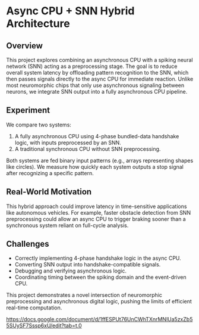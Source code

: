 # Async CPU + SNN Hybrid Architecture

## Overview

This project explores combining an asynchronous CPU with a spiking neural network (SNN) acting as a preprocessing stage. The goal is to reduce overall system latency by offloading pattern recognition to the SNN, which then passes signals directly to the async CPU for immediate reaction. Unlike most neuromorphic chips that only use asynchronous signaling between neurons, we integrate SNN output into a fully asynchronous CPU pipeline.

## Experiment

We compare two systems:
1. A fully asynchronous CPU using 4-phase bundled-data handshake logic, with inputs preprocessed by an SNN.
2. A traditional synchronous CPU without SNN preprocessing.

Both systems are fed binary input patterns (e.g., arrays representing shapes like circles). We measure how quickly each system outputs a stop signal after recognizing a specific pattern.

## Real-World Motivation

This hybrid approach could improve latency in time-sensitive applications like autonomous vehicles. For example, faster obstacle detection from SNN preprocessing could allow an async CPU to trigger braking sooner than a synchronous system reliant on full-cycle analysis.

## Challenges

- Correctly implementing 4-phase handshake logic in the async CPU.
- Converting SNN output into handshake-compatible signals.
- Debugging and verifying asynchronous logic.
- Coordinating timing between the spiking domain and the event-driven CPU.

This project demonstrates a novel intersection of neuromorphic preprocessing and asynchronous digital logic, pushing the limits of efficient real-time computation.


https://docs.google.com/document/d/1ffESPUt76UnCWhTXnrMNlUa5zxZb55SUySF7Sssp6xU/edit?tab=t.0
